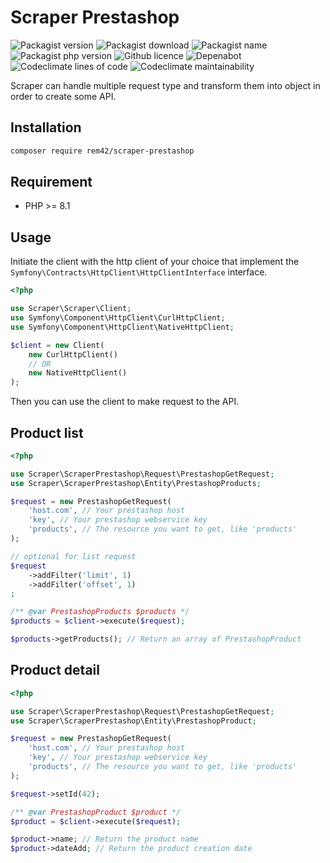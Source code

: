 Scraper Prestashop
==================

![Packagist version](https://flat.badgen.net/packagist/v/rem42/scraper-prestashop)
![Packagist download](https://flat.badgen.net/packagist/dt/rem42/scraper-prestashop)
![Packagist name](https://flat.badgen.net/packagist/name/rem42/scraper-prestashop)
![Packagist php version](https://flat.badgen.net/packagist/php/rem42/scraper-prestashop)
![Github licence](https://flat.badgen.net/github/license/rem42/scraper-prestashop)
![Depenabot](https://flat.badgen.net/github/dependabot/rem42/scraper-prestashop)
![Codeclimate lines of code](https://flat.badgen.net/codeclimate/loc/rem42/scraper-prestashop)
![Codeclimate maintainability](https://flat.badgen.net/codeclimate/maintainability/rem42/scraper-prestashop)

Scraper can handle multiple request type and transform them into object in order to create some API.

Installation
------------

````bash
composer require rem42/scraper-prestashop
````

Requirement
-----------

- PHP >= 8.1

Usage
-----

Initiate the client with the http client of your choice that implement the `Symfony\Contracts\HttpClient\HttpClientInterface` interface.


`````php
<?php

use Scraper\Scraper\Client;
use Symfony\Component\HttpClient\CurlHttpClient;
use Symfony\Component\HttpClient\NativeHttpClient;

$client = new Client(
    new CurlHttpClient()
    // OR
    new NativeHttpClient()
);
`````

Then you can use the client to make request to the API.

Product list
------------

`````php
<?php

use Scraper\ScraperPrestashop\Request\PrestashopGetRequest;
use Scraper\ScraperPrestashop\Entity\PrestashopProducts;

$request = new PrestashopGetRequest(
    'host.com', // Your prestashop host
    'key', // Your prestashop webservice key
    'products', // The resource you want to get, like 'products'
);

// optional for list request
$request
    ->addFilter('limit', 1)
    ->addFilter('offset', 1)
;

/** @var PrestashopProducts $products */
$products = $client->execute($request);

$products->getProducts(); // Return an array of PrestashopProduct
`````

Product detail
--------------

`````php
<?php

use Scraper\ScraperPrestashop\Request\PrestashopGetRequest;
use Scraper\ScraperPrestashop\Entity\PrestashopProduct;

$request = new PrestashopGetRequest(
    'host.com', // Your prestashop host
    'key', // Your prestashop webservice key
    'products', // The resource you want to get, like 'products'
);

$request->setId(42);

/** @var PrestashopProduct $product */
$product = $client->execute($request);

$product->name; // Return the product name
$product->dateAdd; // Return the product creation date
`````

